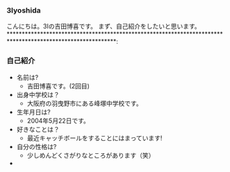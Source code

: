 ### 3Iyoshida
こんにちは。3Iの吉田博喜です。
まず、自己紹介をしたいと思います。
***********************************************************************************************************:
### 自己紹介
+ 名前は?
  + 吉田博喜です。(2回目)
+ 出身中学校は？
  + 大阪府の羽曳野市にある峰塚中学校です。
+ 生年月日は?
  + 2004年5月22日です。
+ 好きなことは？
  + 最近キャッチボールをすることにはまっています!
+ 自分の性格は?
  + 少しめんどくさがりなところがあります（笑）
+ 
